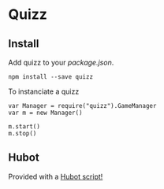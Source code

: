 # Quizz

## Install

Add quizz to your *package.json*.

    npm install --save quizz

To instanciate a quizz

    var Manager = require("quizz").GameManager
    var m = new Manager()

    m.start()
    m.stop()

## Hubot

Provided with a [Hubot script!](misc/hubot-quizz.coffee)
